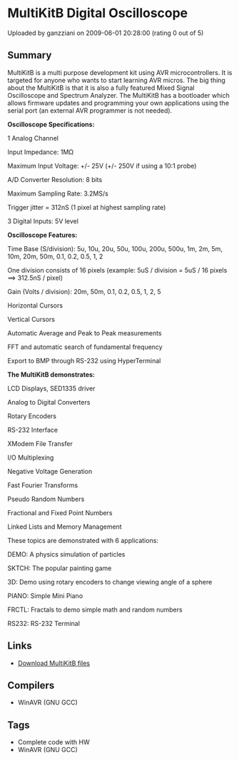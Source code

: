 # MultiKitB Digital Oscilloscope

Uploaded by ganzziani on 2009-06-01 20:28:00 (rating 0 out of 5)

## Summary

MultiKitB is a multi purpose development kit using AVR microcontrollers. It is targeted for anyone who wants to start learning AVR micros. The big thing about the MultiKitB is that it is also a fully featured Mixed Signal Oscilloscope and Spectrum Analyzer. The MultiKitB has a bootloader which allows firmware updates and programming your own applications using the serial port (an external AVR programmer is not needed).


**Oscilloscope Specifications:**  

 1 Analog Channel  

 Input Impedance: 1MΩ  

 Maximum Input Voltage: +/- 25V (+/- 250V if using a 10:1 probe)  

 A/D Converter Resolution: 8 bits  

 Maximum Sampling Rate: 3.2MS/s  

 Trigger jitter = 312nS (1 pixel at highest sampling rate)  

 3 Digital Inputs: 5V level 


**Oscilloscope Features:**  

 Time Base (S/division): 5u, 10u, 20u, 50u, 100u, 200u, 500u, 1m, 2m, 5m, 10m, 20m, 50m, 0.1, 0.2, 0.5, 1, 2  

One division consists of 16 pixels (example: 5uS / division = 5uS / 16 pixels ==> 312.5nS / pixel) 


 Gain (Volts / division): 20m, 50m, 0.1, 0.2, 0.5, 1, 2, 5  

 Horizontal Cursors  

 Vertical Cursors  

 Automatic Average and Peak to Peak measurements  

 FFT and automatic search of fundamental frequency  

 Export to BMP through RS-232 using HyperTerminal 


**The MultiKitB demonstrates:**  

 LCD Displays, SED1335 driver  

 Analog to Digital Converters  

 Rotary Encoders  

 RS-232 Interface  

 XModem File Transfer  

 I/O Multiplexing  

 Negative Voltage Generation  

 Fast Fourier Transforms  

 Pseudo Random Numbers  

 Fractional and Fixed Point Numbers  

 Linked Lists and Memory Management


These topics are demonstrated with 6 applications:  

DEMO: A physics simulation of particles  

SKTCH: The popular painting game  

3D: Demo using rotary encoders to change viewing angle of a sphere  

PIANO: Simple Mini Piano  

FRCTL: Fractals to demo simple math and random numbers  

RS232: RS-232 Terminal

## Links

- [Download MultiKitB files](http://www.gabotronics.com/multikitb.htm)

## Compilers

- WinAVR (GNU GCC)

## Tags

- Complete code with HW
- WinAVR (GNU GCC)

